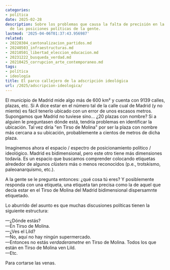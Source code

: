 ```yaml
---
categories:
- política
date: 2025-02-28
description: Sobre los problemas que causa la falta de precisión en la caracterización
  de las posiciones políticas de la gente.
lastmod: '2025-04-06T01:37:43.956987'
related:
- 20220304_cantonalizacion_partidos.md
- 20240503_infraestructuras.md
- 20210501_libertad_eleccion_educacion.md
- 20231222_busqueda_verdad.md
- 20210425_corrupcion_arte_contemporaneo.md
tags:
- política
- ideología
title: El parco callejero de la adscripción ideológica
url: /2025/adscripcion-ideologica/
---
```


El municipio de Madrid mide algo más de 600 km² y cuenta con 9139 calles, plazas, etc. Si A dice estar en el número tal de la calle cual de Madrid (y no miente) es fácil tenerlo ubicado con un error de unos escasos metros. Supongamos que Madrid no tuviese sino... ¿20 plazas con nombre? Si a alguien le preguntasen dónde está, tendría problemas en identificar la ubicación. Tal vez diría "en Tirso de Molina" por ser la plaza con nombre más cercana a su ubicación, probablemente a cientos de metros de dicha plaza.

Imaginemos ahora el espacio / espectro de posicionamiento político / ideológico. Madrid es bidimensional, pero este otro tiene más dimensiones todavía. Es un espacio que buscamos comprender colocando etiquetas alrededor de algunos _clùsters_ más o menos reconocidos (p.e., trotskismo, paleoanarquismo, etc.).

A la gente se le pregunta entonces: ¿qué cosa tú eres? Y posiblemente responda con una etiqueta, una etiqueta tan precisa como la de aquel que decía estar en el Tirso de Molina del Madrid bidimensional dispersamnte etiquetado.

Lo aburrido del asunto es que muchas discusiones políticas tienen la siguiente estructura:

—¿Dónde estás?\
—En Tirso de Molina.\
—¿Ves el Lild?\
—No, aquí no hay ningún supermercado.\
—Entonces no estás _verdaderametne_ en Tirso de Molina. Todos los que están en Tirso de Molina ven Lild.\
—Etc.

Para cortarse las venas.